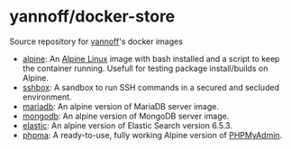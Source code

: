 # yannoff/docker-store

Source repository for [yannoff](https://hub.docker.com/u/yannoff/ "Yannoff's DockerHub")'s docker images

- [alpine](https://github.com/yannoff/docker-store/tree/alpine/master/alpine): An [Alpine Linux](https://alpinelinux.org/) image with bash installed and a script to keep the container running. Usefull for testing package install/builds on Alpine.
- [sshbox](https://github.com/yannoff/docker-store/tree/sshbox/master/sshbox): A sandbox to run SSH commands in a secured and secluded environment.
- [mariadb](https://github.com/yannoff/docker-store/tree/mariadb/master/mariadb): An alpine version of MariaDB server image.
- [mongodb](https://github.com/yannoff/docker-store/tree/mongodb/master/mongodb): An alpine version of MongoDB server image.
- [elastic](https://github.com/yannoff/docker-store/tree/elastic/master/elastic): An alpine version of Elastic Search version 6.5.3.
- [phpma](https://github.com/yannoff/docker-store/tree/phpma/master/phpma): A ready-to-use, fully working Alpine version of [PHPMyAdmin](https://github.com/phpmyadmin/docker/tree/master/fpm-alpine).
